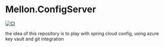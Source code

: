 # Mellon.ConfigServer

[![CI](https://github.com/1bberto/Mellon.ConfigServer/actions/workflows/buildAndPush.yml/badge.svg?branch=main)](https://github.com/1bberto/Mellon.ConfigServer/actions/workflows/buildAndPush.yml)

the idea of this repository is to play with spring cloud config, using azure key vault and git integration
